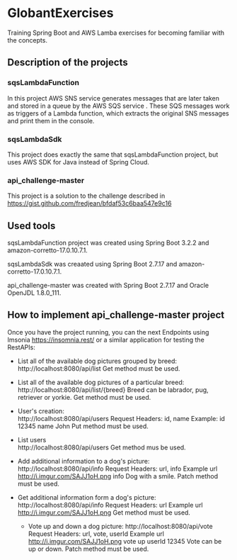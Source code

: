 # GlobantExercises
Training Spring Boot and AWS Lamba exercises for becoming familiar with the concepts.

## Description of the projects

### sqsLambdaFunction
In this project AWS SNS service generates messages that are later taken and stored in a queue by the AWS SQS service . These SQS messages work as triggers of a Lambda function, which extracts the original SNS messages and print them in the console.

### sqsLambdaSdk
This project does exactly the same that sqsLambdaFunction project, but uses AWS SDK for Java instead of Spring Cloud.

### api_challenge-master
This project is a solution to the challenge described in https://gist.github.com/fredjean/bfdaf53c6baa547e9c16


## Used tools
sqsLambdaFunction project was created using Spring Boot 3.2.2 and amazon-corretto-17.0.10.7.1.

sqsLambdaSdk was creaated using Spring Boot 2.7.17 and amazon-corretto-17.0.10.7.1. 

api_challenge-master was created with Spring Boot 2.7.17 and Oracle OpenJDL 1.8.0_111.

## How to implement api_challenge-master project
Once you have the project running, you can the next Endpoints using Imsonia https://insomnia.rest/ or a similar application for testing the RestAPIs:

- List all of the available dog pictures grouped by breed:
  http://localhost:8080/api/list
  Get method must be used.
  
- List all of the available dog pictures of a particular breed:
  http://localhost:8080/api/list/{breed}
  Breed can be labrador, pug, retriever or yorkie.
  Get method must be used.

- User's creation:<br>
  http://localhost:8080/api/users
  Request Headers: id, name   Example: id  12345  name John
  Put method must be used.

- List users<br>
  http://localhost:8080/api/users
  Get method mus be used.
    
- Add additional information to a dog's picture:
  http://localhost:8080/api/info
  Request Headers: url, info    Example url http://i.imgur.com/SAJJ1oH.png info Dog with a smile.
  Patch method must be used.

- Get additional information form a dog's picture:
  http://localhost:8080/api/info
  Request Headers: url    Example url http://i.imgur.com/SAJJ1oH.png
  Get method must be used.

  - Vote up and down a dog picture:
  http://localhost:8080/api/vote
  Request Headers: url, vote, userId    Example url http://i.imgur.com/SAJJ1oH.png vote up userId 12345
  Vote can be up or down.
  Patch method must be used.
